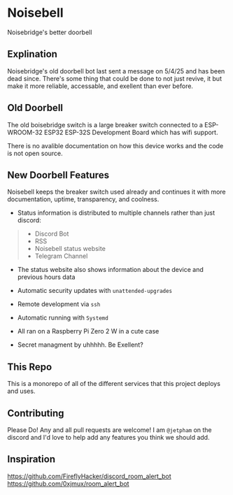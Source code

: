 # Noisebell

Noisebridge's better doorbell

## Explination

Noisebridge's old doorbell bot last sent a message on 5/4/25 and has been dead since. There's some thing that could be done to not just revive, it but make it more reliable, accessable, and exellent than ever before.

## Old Doorbell

The old boisebridge switch is a large breaker switch connected to a ESP-WROOM-32 ESP32 ESP-32S Development Board which has wifi support.

There is no avalible documentation on how this device works and the code is not open source.

## New Doorbell Features

Noisebell keeps the breaker switch used already and continues it with more documentation, uptime, transparency, and coolness.

- Status information is distributed to multiple channels rather than just discord:

> - Discord Bot
> - RSS
> - Noisebell status website
> - Telegram Channel

- The status website also shows information about the device and previous hours data

- Automatic security updates with `unattended-upgrades`

- Remote development via `ssh`

- Automatic running with `Systemd`

- All ran on a Raspberry Pi Zero 2 W in a cute case

- Secret managment by uhhhhh. Be Exellent?

## This Repo

This is a monorepo of all of the different services that this project deploys and uses.

## Contributing

Please Do! Any and all pull requests are welcome! I am `@jetpham` on the discord and I'd love to help add any features you think we should add.

## Inspiration

https://github.com/FireflyHacker/discord_room_alert_bot
https://github.com/0xjmux/room_alert_bot
